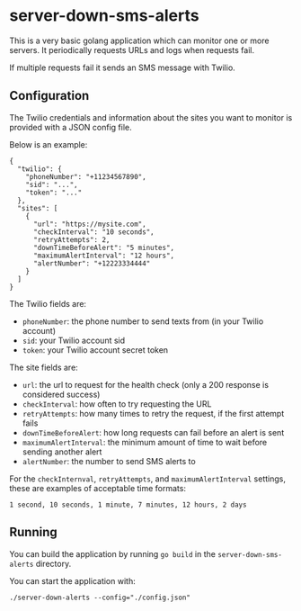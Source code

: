 # server-down-sms-alerts
This is a very basic golang application which can monitor one or more servers. It periodically requests URLs and logs when requests fail.

If multiple requests fail it sends an SMS message with Twilio.

Configuration
--
The Twilio credentials and information about the sites 
you want to monitor is provided with a JSON config file.

Below is an example:
```
{
  "twilio": {
    "phoneNumber": "+11234567890",
    "sid": "...",
    "token": "..."
  },
  "sites": [
    {
      "url": "https://mysite.com",
      "checkInterval": "10 seconds",
      "retryAttempts": 2,
      "downTimeBeforeAlert": "5 minutes",
      "maximumAlertInterval": "12 hours",
      "alertNumber": "+12223334444"
    }
  ]
}
```

The Twilio fields are:
- `phoneNumber`: the phone number to send texts from (in your Twilio account)
- `sid`: your Twilio account sid
- `token`: your Twilio account secret token

The site fields are:
- `url`: the url to request for the health check (only a 200 response is considered success)
- `checkInterval`: how often to try requesting the URL
- `retryAttempts`: how many times to retry the request, if the first attempt fails
- `downTimeBeforeAlert`: how long requests can fail before an alert is sent
- `maximumAlertInterval`: the minimum amount of time to wait before sending another alert
- `alertNumber`: the number to send SMS alerts to

For the `checkInternval`, `retryAttempts`, and `maximumAlertInterval` settings, these are examples of acceptable time formats:
```
1 second, 10 seconds, 1 minute, 7 minutes, 12 hours, 2 days
```


Running
---
You can build the application by running `go build` in the `server-down-sms-alerts` directory.


You can start the application with:
```
./server-down-alerts --config="./config.json"
```
